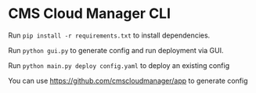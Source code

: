 # CMS Cloud Manager CLI

Run `pip install -r requirements.txt` to install dependencies.

Run `python gui.py` to generate config and run deployment via GUI.

Run `python main.py deploy config.yaml` to deploy an existing config

You can use https://github.com/cmscloudmanager/app to generate config
